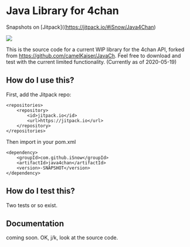 # Java Library for 4chan

Snapshots on [Jitpack]((https://jitpack.io/#iSnow/Java4Chan)

[![](https://jitpack.io/v/iSnow/Java4Chan)](https://jitpack.io/#iSnow/Java4Chan)

This is the source code for a current WIP library for the 4chan API, forked from https://github.com/camelKaiser/JavaCh. 
Feel free to download and test with the current limited functionality. (Currently as of 2020-05-19)

## How do I use this?
First, add the Jitpack repo:

	<repositories>
		<repository>
		    <id>jitpack.io</id>
		    <url>https://jitpack.io</url>
		</repository>
	</repositories>

Then import in your pom.xml

	<dependency>
	    <groupId>com.github.iSnow</groupId>
	    <artifactId>java4chan</artifactId>
	    <version>-SNAPSHOT</version>
	</dependency>

##  How do I test this?
Two tests or so exist. 

## Documentation
coming soon. OK, j/k, look at the source code.
